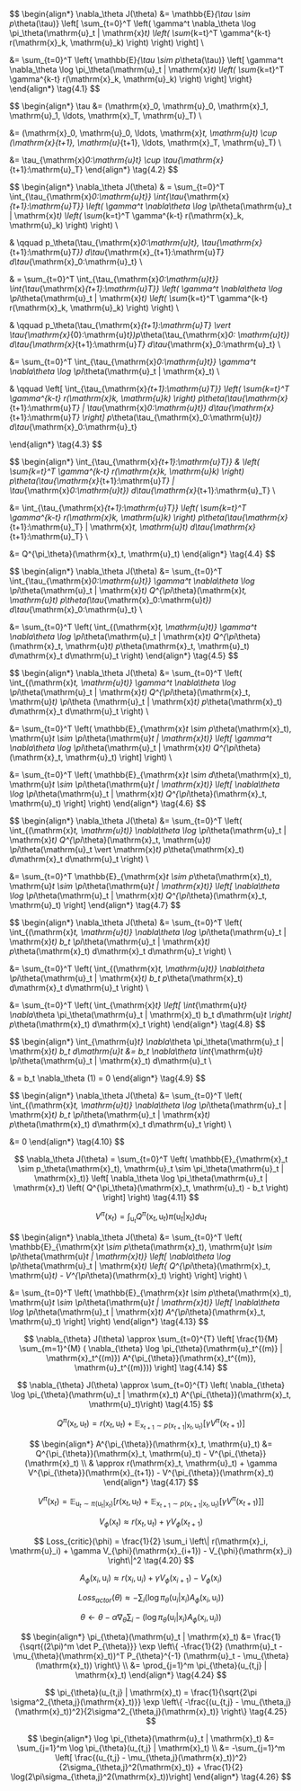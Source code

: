 $$
\begin{align*}
\nabla_\theta J(\theta) &= \mathbb{E}_{\tau \sim p_\theta(\tau)} \left[ \sum_{t=0}^T \left( \gamma^t \nabla_\theta \log \pi_\theta(\mathrm{u}_t | \mathrm{x}_t) \left( \sum_{k=t}^T \gamma^{k-t} r(\mathrm{x}_k, \mathrm{u}_k) \right) \right) \right] \\

&= \sum_{t=0}^T \left\{ \mathbb{E}_{\tau \sim p_\theta(\tau)} \left[ \gamma^t \nabla_\theta \log \pi_\theta(\mathrm{u}_t | \mathrm{x}_t) \left( \sum_{k=t}^T \gamma^{k-t} r(\mathrm{x}_k, \mathrm{u}_k) \right) \right] \right\}
\end{align*}
\tag{4.1}
$$

$$
\begin{align*}
\tau &= (\mathrm{x}_0, \mathrm{u}_0, \mathrm{x}_1, \mathrm{u}_1, \ldots, \mathrm{x}_T, \mathrm{u}_T) \\

&= (\mathrm{x}_0, \mathrm{u}_0, \ldots, \mathrm{x}_t, \mathrm{u}_t) \cup (\mathrm{x}_{t+1}, \mathrm{u}_{t+1}, \ldots, \mathrm{x}_T, \mathrm{u}_T) \\

&= \tau_{\mathrm{x}_0:\mathrm{u}_t} \cup \tau_{\mathrm{x}_{t+1}:\mathrm{u}_T}
\end{align*}
\tag{4.2}
$$

$$
\begin{align*}
\nabla_\theta J(\theta) & = \sum_{t=0}^T \int_{\tau_{\mathrm{x}_0:\mathrm{u}_t}} \int_{\tau_{\mathrm{x}_{t+1}:\mathrm{u}_T}} \left( \gamma^t \nabla_\theta \log \pi_\theta(\mathrm{u}_t | \mathrm{x}_t) \left( \sum_{k=t}^T \gamma^{k-t} r(\mathrm{x}_k, \mathrm{u}_k) \right) \right) \\

& \qquad p_\theta(\tau_{\mathrm{x}_0:\mathrm{u}_t}, \tau_{\mathrm{x}_{t+1}:\mathrm{u}_T}) d\tau_{\mathrm{x}_{t+1}:\mathrm{u}_T} d\tau_{\mathrm{x}_0:\mathrm{u}_t} \\

& = \sum_{t=0}^T \int_{\tau_{\mathrm{x}_0:\mathrm{u}_t}} \int_{\tau_{\mathrm{x}_{t+1}:\mathrm{u}_T}} \left( \gamma^t \nabla_\theta \log \pi_\theta(\mathrm{u}_t | \mathrm{x}_t) \left( \sum_{k=t}^T \gamma^{k-t} r(\mathrm{x}_k, \mathrm{u}_k) \right) \right) \\

& \qquad p_\theta(\tau_{\mathrm{x}_{t+1}:\mathrm{u}_T} \vert \tau_{\mathrm{x}_{0}:\mathrm{u}_t})p_\theta(\tau_{\mathrm{x}_0: \mathrm{u}_t}) d\tau_{\mathrm{x}_{t+1}:\mathrm{u}_T} d\tau_{\mathrm{x}_0:\mathrm{u}_t} \\

&= \sum_{t=0}^T \int_{\tau_{\mathrm{x}_0:\mathrm{u}_t}} \gamma^t \nabla_\theta \log \pi_\theta(\mathrm{u}_t | \mathrm{x}_t) \\

& \qquad \left[ \int_{\tau_{\mathrm{x}_{t+1}:\mathrm{u}_T}} \left( \sum_{k=t}^T \gamma^{k-t} r(\mathrm{x}_k, \mathrm{u}_k) \right) p_\theta(\tau_{\mathrm{x}_{t+1}:\mathrm{u}_T} | \tau_{\mathrm{x}_0:\mathrm{u}_t}) d\tau_{\mathrm{x}_{t+1}:\mathrm{u}_T} \right] p_\theta(\tau_{\mathrm{x}_0:\mathrm{u}_t}) d\tau_{\mathrm{x}_0:\mathrm{u}_t}

\end{align*}
\tag{4.3}
$$

$$
\begin{align*}
\int_{\tau_{\mathrm{x}_{t+1}:\mathrm{u}_T}} & \left( \sum_{k=t}^T \gamma^{k-t} r(\mathrm{x}_k, \mathrm{u}_k) \right) p_\theta(\tau_{\mathrm{x}_{t+1}:\mathrm{u}_T} | \tau_{\mathrm{x}_0:\mathrm{u}_t}) d\tau_{\mathrm{x}_{t+1}:\mathrm{u}_T} \\

&= \int_{\tau_{\mathrm{x}_{t+1}:\mathrm{u}_T}} \left( \sum_{k=t}^T \gamma^{k-t} r(\mathrm{x}_k, \mathrm{u}_k) \right) p_\theta(\tau_{\mathrm{x}_{t+1}:\mathrm{u}_T} | \mathrm{x}_t, \mathrm{u}_t) d\tau_{\mathrm{x}_{t+1}:\mathrm{u}_T} \\

&= Q^{\pi_\theta}(\mathrm{x}_t, \mathrm{u}_t)
\end{align*}
\tag{4.4}
$$

$$
\begin{align*}
\nabla_\theta J(\theta) &= \sum_{t=0}^T \int_{\tau_{\mathrm{x}_0:\mathrm{u}_t}} \gamma^t \nabla_\theta \log \pi_\theta(\mathrm{u}_t | \mathrm{x}_t) Q^{\pi_\theta}(\mathrm{x}_t, \mathrm{u}_t) p_\theta(\tau_{\mathrm{x}_0:\mathrm{u}_t}) d\tau_{\mathrm{x}_0:\mathrm{u}_t} \\

&= \sum_{t=0}^T \left( \int_{(\mathrm{x}_t, \mathrm{u}_t)} \gamma^t \nabla_\theta \log \pi_\theta(\mathrm{u}_t | \mathrm{x}_t) Q^{\pi_\theta}(\mathrm{x}_t, \mathrm{u}_t) p_\theta(\mathrm{x}_t, \mathrm{u}_t) d\mathrm{x}_t d\mathrm{u}_t \right)
\end{align*}
\tag{4.5}
$$

$$
\begin{align*}
\nabla_\theta J(\theta) &= \sum_{t=0}^T \left( \int_{(\mathrm{x}_t, \mathrm{u}_t)} \gamma^t \nabla_\theta \log \pi_\theta(\mathrm{u}_t | \mathrm{x}_t) Q^{\pi_\theta}(\mathrm{x}_t, \mathrm{u}_t) \pi_\theta (\mathrm{u}_t | \mathrm{x}_t) p_\theta(\mathrm{x}_t) d\mathrm{x}_t d\mathrm{u}_t \right) \\

&= \sum_{t=0}^T \left( \mathbb{E}_{\mathrm{x}_t \sim p_\theta(\mathrm{x}_t), \mathrm{u}_t \sim \pi_\theta(\mathrm{u}_t | \mathrm{x}_t)} \left[ \gamma^t \nabla_\theta \log \pi_\theta(\mathrm{u}_t | \mathrm{x}_t) Q^{\pi_\theta}(\mathrm{x}_t, \mathrm{u}_t) \right] \right) \\

&= \sum_{t=0}^T \left( \mathbb{E}_{\mathrm{x}_t \sim d_\theta(\mathrm{x}_t), \mathrm{u}_t \sim \pi_\theta(\mathrm{u}_t | \mathrm{x}_t)} \left[ \nabla_\theta \log \pi_\theta(\mathrm{u}_t | \mathrm{x}_t) Q^{\pi_\theta}(\mathrm{x}_t, \mathrm{u}_t) \right] \right)
\end{align*}
\tag{4.6}
$$

$$
\begin{align*}
\nabla_\theta J(\theta) &= \sum_{t=0}^T \left( \int_{(\mathrm{x}_t, \mathrm{u}_t)} \nabla_\theta \log \pi_\theta(\mathrm{u}_t | \mathrm{x}_t) Q^{\pi_\theta}(\mathrm{x}_t, \mathrm{u}_t) \pi_\theta(\mathrm{u}_t \vert \mathrm{x}_t) p_\theta(\mathrm{x}_t) d\mathrm{x}_t d\mathrm{u}_t \right) \\

&= \sum_{t=0}^T \mathbb{E}_{\mathrm{x}_t \sim p_\theta(\mathrm{x}_t), \mathrm{u}_t \sim \pi_\theta(\mathrm{u}_t | \mathrm{x}_t)} \left[ \nabla_\theta \log \pi_\theta(\mathrm{u}_t | \mathrm{x}_t) Q^{\pi_\theta}(\mathrm{x}_t, \mathrm{u}_t) \right]
\end{align*}
\tag{4.7}
$$

$$
\begin{align*}
\nabla_\theta J(\theta) &= \sum_{t=0}^T \left( \int_{(\mathrm{x}_t, \mathrm{u}_t)} \nabla_\theta \log \pi_\theta(\mathrm{u}_t | \mathrm{x}_t) b_t \pi_\theta(\mathrm{u}_t | \mathrm{x}_t) p_\theta(\mathrm{x}_t) d\mathrm{x}_t d\mathrm{u}_t \right) \\

&= \sum_{t=0}^T \left( \int_{(\mathrm{x}_t, \mathrm{u}_t)} \nabla_\theta \pi_\theta(\mathrm{u}_t | \mathrm{x}_t) b_t p_\theta(\mathrm{x}_t) d\mathrm{x}_t d\mathrm{u}_t \right) \\

&= \sum_{t=0}^T \left( \int_{\mathrm{x}_t} \left[ \int_{\mathrm{u}_t} \nabla_\theta \pi_\theta(\mathrm{u}_t | \mathrm{x}_t) b_t d\mathrm{u}_t \right] p_\theta(\mathrm{x}_t) d\mathrm{x}_t \right)
\end{align*}
\tag{4.8}
$$

$$
\begin{align*}
\int_{\mathrm{u}_t} \nabla_\theta \pi_\theta(\mathrm{u}_t | \mathrm{x}_t) b_t d\mathrm{u}_t &= b_t \nabla_\theta \int_{\mathrm{u}_t} \pi_\theta(\mathrm{u}_t | \mathrm{x}_t) d\mathrm{u}_t \\

& = b_t \nabla_\theta (1) = 0
\end{align*}
\tag{4.9}
$$

$$
\begin{align*}
\nabla_\theta J(\theta) &= \sum_{t=0}^T \left( \int_{(\mathrm{x}_t, \mathrm{u}_t)} \nabla_\theta \log \pi_\theta(\mathrm{u}_t | \mathrm{x}_t) b_t \pi_\theta(\mathrm{u}_t | \mathrm{x}_t) p_\theta(\mathrm{x}_t) d\mathrm{x}_t d\mathrm{u}_t \right) \\

&= 0
\end{align*}
\tag{4.10}
$$

$$
\nabla_\theta J(\theta) = \sum_{t=0}^T \left( \mathbb{E}_{\mathrm{x}_t \sim p_\theta(\mathrm{x}_t), \mathrm{u}_t \sim \pi_\theta(\mathrm{u}_t | \mathrm{x}_t)} \left[ \nabla_\theta \log \pi_\theta(\mathrm{u}_t | \mathrm{x}_t) \left( Q^{\pi_\theta}(\mathrm{x}_t, \mathrm{u}_t) - b_t \right) \right] \right)
\tag{4.11}
$$

$$
V^\pi(\mathrm{x}_t)=\int_{\mathrm{u}_t}Q^{\pi}(\mathrm{x}_t, \mathrm{u}_t)\pi(\mathrm{u}_t \vert \mathrm{x}_t)d \mathrm{u}_t
\tag{4.12}
$$

$$
\begin{align*}
\nabla_\theta J(\theta) &= \sum_{t=0}^T \left( \mathbb{E}_{\mathrm{x}_t \sim p_\theta(\mathrm{x}_t), \mathrm{u}_t \sim \pi_\theta(\mathrm{u}_t | \mathrm{x}_t)} \left[ \nabla_\theta \log \pi_\theta(\mathrm{u}_t | \mathrm{x}_t) \left\{ Q^{\pi_\theta}(\mathrm{x}_t, \mathrm{u}_t) - V^{\pi_\theta}(\mathrm{x}_t) \right\} \right] \right) \\

&= \sum_{t=0}^T \left( \mathbb{E}_{\mathrm{x}_t \sim p_\theta(\mathrm{x}_t), \mathrm{u}_t \sim \pi_\theta(\mathrm{u}_t | \mathrm{x}_t)} \left[ \nabla_\theta \log \pi_\theta(\mathrm{u}_t | \mathrm{x}_t) A^{\pi_\theta}(\mathrm{x}_t, \mathrm{u}_t) \right] \right)
\end{align*}
\tag{4.13}
$$

$$
\nabla_{\theta} J(\theta) \approx \sum_{t=0}^{T} \left[ \frac{1}{M} \sum_{m=1}^{M} ( \nabla_{\theta} \log \pi_{\theta}(\mathrm{u}_t^{(m)} | \mathrm{x}_t^{(m)}) A^{\pi_{\theta}}(\mathrm{x}_t^{(m)}, \mathrm{u}_t^{(m)})) \right]
\tag{4.14}
$$

$$
\nabla_{\theta} J(\theta) \approx \sum_{t=0}^{T} \left( \nabla_{\theta} \log \pi_{\theta}(\mathrm{u}_t | \mathrm{x}_t)  A^{\pi_{\theta}}(\mathrm{x}_t, \mathrm{u}_t)\right)
\tag{4.15}
$$

$$
Q^{\pi}(\mathrm{x}_t, \mathrm{u}_t) = r(\mathrm{x}_t, \mathrm{u}_t) + \mathbb{E}_{\mathrm{x}_{t+1} \sim p(\mathrm{x}_{t+1}|\mathrm{x}_t,\mathrm{u}_t)} \left[ \gamma V^{\pi}(\mathrm{x}_{t+1}) \right]
\tag{4.16}
$$

$$
\begin{align*}
A^{\pi_{\theta}}(\mathrm{x}_t, \mathrm{u}_t) &= Q^{\pi_{\theta}}(\mathrm{x}_t, \mathrm{u}_t) - V^{\pi_{\theta}}(\mathrm{x}_t) \\
& \approx r(\mathrm{x}_t, \mathrm{u}_t) + \gamma V^{\pi_{\theta}}(\mathrm{x}_{t+1}) - V^{\pi_{\theta}}(\mathrm{x}_t)
\end{align*}
\tag{4.17}
$$

$$
V^{\pi}(\mathrm{x}_t) = \mathbb{E}_{\mathrm{u}_t \sim \pi(\mathrm{u}_t|\mathrm{x}_t)} \left[ r(\mathrm{x}_t, \mathrm{u}_t) + \mathbb{E}_{\mathrm{x}_{t+1} \sim p(\mathrm{x}_{t+1}|\mathrm{x}_t, \mathrm{u}_t)} \left[ \gamma V^{\pi}(\mathrm{x}_{t+1}) \right] \right]
\tag{4.18}
$$

$$
V_\phi(\mathrm{x}_t) \approx r(\mathrm{x}_t, \mathrm{u}_t) + \gamma V_\phi(\mathrm{x}_{t+1})
\tag{4.19}
$$

$$
Loss_{critic}(\phi) = \frac{1}{2} \sum_i \left\| r(\mathrm{x}_i, \mathrm{u}_i) + \gamma V_{\phi}(\mathrm{x}_{i+1}) - V_{\phi}(\mathrm{x}_i) \right\|^2
\tag{4.20}
$$

$$
A_\phi (\mathrm{x}_i, \mathrm{u}_i) \approx r(\mathrm{x}_i, \mathrm{u}_i) + \gamma V_\phi(\mathrm{x}_{i+1}) - V_\phi(\mathrm{x}_i)
\tag{4.21}
$$

$$
Loss_{actor}(\theta) \approx -\sum_i \left( \log \pi_{\theta}(\mathrm{u}_i | \mathrm{x}_i) A_{\phi}(\mathrm{x}_i, \mathrm{u}_i) \right)
\tag{4.22}
$$

$$
\theta \leftarrow \theta - \alpha \nabla_{\theta} \sum_i  - \left( \log \pi_{\theta}(\mathrm{u}_i | \mathrm{x}_i) A_{\phi}(\mathrm{x}_i, \mathrm{u}_i)\right)
\tag{4.23}
$$

$$
\begin{align*}
\pi_{\theta}(\mathrm{u}_t | \mathrm{x}_t) &= \frac{1}{\sqrt{(2\pi)^m \det P_{\theta}}} \exp \left\{ -\frac{1}{2} (\mathrm{u}_t - \mu_{\theta}(\mathrm{x}_t))^T P_{\theta}^{-1} (\mathrm{u}_t - \mu_{\theta}(\mathrm{x}_t)) \right\} \\
&= \prod_{j=1}^m \pi_{\theta}(u_{t,j} | \mathrm{x}_t)
\end{align*}
\tag{4.24}
$$

$$
\pi_{\theta}(u_{t,j} | \mathrm{x}_t) = \frac{1}{\sqrt{2\pi \sigma^2_{\theta,j}(\mathrm{x}_t)}} \exp \left\{ -\frac{(u_{t,j} - \mu_{\theta,j}(\mathrm{x}_t))^2}{2\sigma^2_{\theta,j}(\mathrm{x}_t)} \right\}
\tag{4.25}
$$

$$
\begin{align*}
\log \pi_{\theta}(\mathrm{u}_t | \mathrm{x}_t) &= \sum_{j=1}^m \log \pi_{\theta}(u_{t,j} | \mathrm{x}_t) \\
&= -\sum_{j=1}^m \left[ \frac{(u_{t,j} - \mu_{\theta,j}(\mathrm{x}_t))^2}{2\sigma_{\theta,j}^2(\mathrm{x}_t)}  + \frac{1}{2} \log(2\pi\sigma_{\theta,j}^2(\mathrm{x}_t))\right]
\end{align*}
\tag{4.26}
$$

